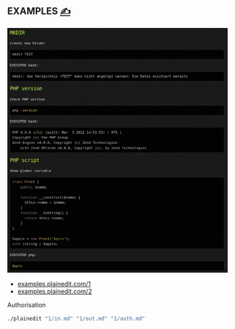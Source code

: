 
## EXAMPLES [<span style='font-size:20px;'>&#x270D;</span>](https://github.com/plainedit/examples/edit/main/DOCS/EXAMPLES.md)

![example-black-plainedit.com.png](DOCS/example-black-plainedit.com.png)

+ [examples.plainedit.com/1](http://examples.plainedit.com/1/)
+ [examples.plainedit.com/2](http://examples.plainedit.com/2/)

Authorisation
```bash
./plainedit "1/in.md" "1/out.md" "1/auth.md"
```



